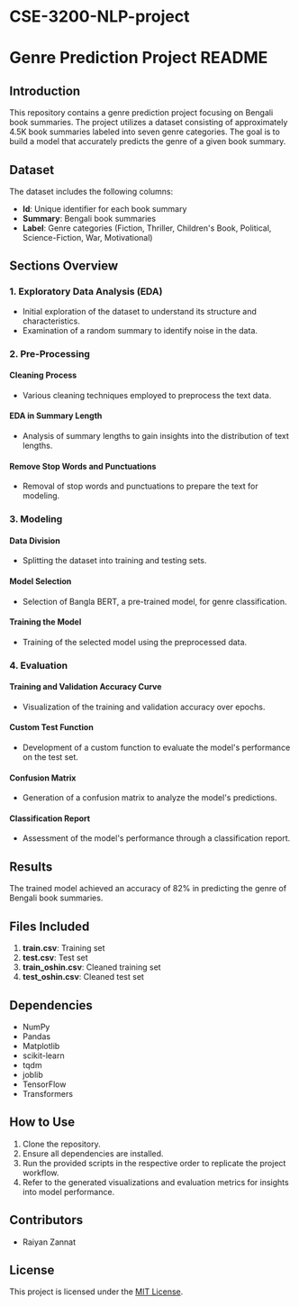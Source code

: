 # CSE-3200-NLP-project
# Genre Prediction Project README

## Introduction
This repository contains a genre prediction project focusing on Bengali book summaries. The project utilizes a dataset consisting of approximately 4.5K book summaries labeled into seven genre categories. The goal is to build a model that accurately predicts the genre of a given book summary.

## Dataset
The dataset includes the following columns:
- **Id**: Unique identifier for each book summary
- **Summary**: Bengali book summaries
- **Label**: Genre categories (Fiction, Thriller, Children's Book, Political, Science-Fiction, War, Motivational)

## Sections Overview
### 1. Exploratory Data Analysis (EDA)
- Initial exploration of the dataset to understand its structure and characteristics.
- Examination of a random summary to identify noise in the data.

### 2. Pre-Processing
#### Cleaning Process
- Various cleaning techniques employed to preprocess the text data.

#### EDA in Summary Length
- Analysis of summary lengths to gain insights into the distribution of text lengths.

#### Remove Stop Words and Punctuations
- Removal of stop words and punctuations to prepare the text for modeling.

### 3. Modeling
#### Data Division
- Splitting the dataset into training and testing sets.

#### Model Selection
- Selection of Bangla BERT, a pre-trained model, for genre classification.

#### Training the Model
- Training of the selected model using the preprocessed data.

### 4. Evaluation
#### Training and Validation Accuracy Curve
- Visualization of the training and validation accuracy over epochs.

#### Custom Test Function
- Development of a custom function to evaluate the model's performance on the test set.

#### Confusion Matrix
- Generation of a confusion matrix to analyze the model's predictions.

#### Classification Report
- Assessment of the model's performance through a classification report.

## Results
The trained model achieved an accuracy of 82% in predicting the genre of Bengali book summaries.

## Files Included
1. **train.csv**: Training set
2. **test.csv**: Test set
3. **train_oshin.csv**: Cleaned training set
4. **test_oshin.csv**: Cleaned test set

## Dependencies
- NumPy
- Pandas
- Matplotlib
- scikit-learn
- tqdm
- joblib
- TensorFlow
- Transformers

## How to Use
1. Clone the repository.
2. Ensure all dependencies are installed.
3. Run the provided scripts in the respective order to replicate the project workflow.
4. Refer to the generated visualizations and evaluation metrics for insights into model performance.

## Contributors
- Raiyan Zannat

## License
This project is licensed under the [MIT License](LICENSE).

